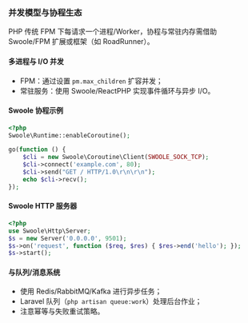 ### 并发模型与协程生态

PHP 传统 FPM 下每请求一个进程/Worker，协程与常驻内存需借助 Swoole/FPM 扩展或框架（如 RoadRunner）。

#### 多进程与 I/O 并发

- FPM：通过设置 `pm.max_children` 扩容并发；
- 常驻服务：使用 Swoole/ReactPHP 实现事件循环与异步 I/O。

#### Swoole 协程示例

```php
<?php
Swoole\Runtime::enableCoroutine();

go(function () {
    $cli = new Swoole\Coroutine\Client(SWOOLE_SOCK_TCP);
    $cli->connect('example.com', 80);
    $cli->send("GET / HTTP/1.0\r\n\r\n");
    echo $cli->recv();
});
```

#### Swoole HTTP 服务器

```php
<?php
use Swoole\Http\Server;
$s = new Server('0.0.0.0', 9501);
$s->on('request', function ($req, $res) { $res->end('hello'); });
$s->start();
```

#### 与队列/消息系统

- 使用 Redis/RabbitMQ/Kafka 进行异步任务；
- Laravel 队列（`php artisan queue:work`）处理后台作业；
- 注意幂等与失败重试策略。
